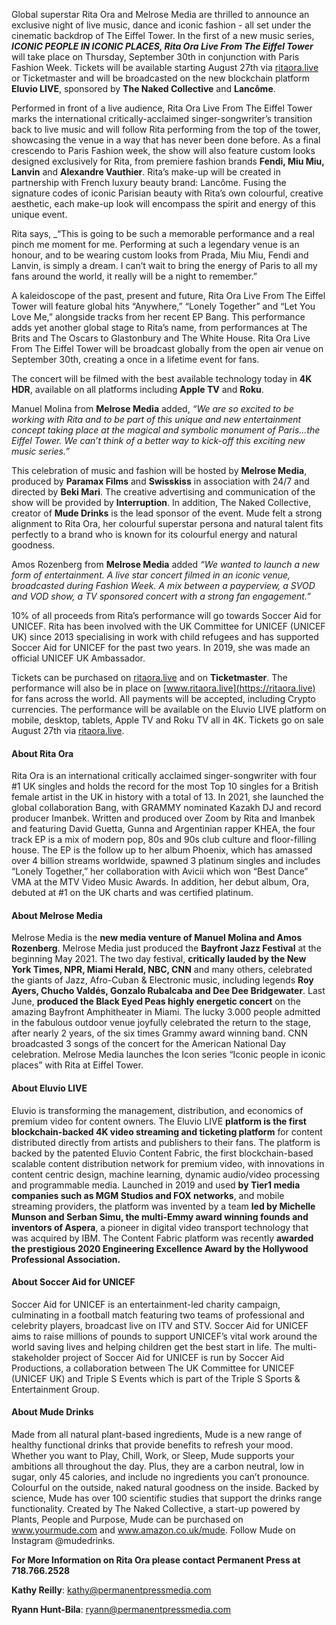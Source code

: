 Global superstar Rita Ora and Melrose Media are thrilled to announce an exclusive night of live music, dance and iconic fashion - all set under the cinematic backdrop of The Eiffel Tower. In the first of a new music series, _**ICONIC PEOPLE IN ICONIC PLACES, Rita Ora Live From The Eiffel Tower**_ will take place on Thursday, September 30th in conjunction with Paris Fashion Week. Tickets will be available starting August 27th via [ritaora.live](https://ritaora.live) or Ticketmaster and will be broadcasted on the new blockchain platform **Eluvio LIVE**, sponsored by **The Naked Collective** and **Lancôme**.

Performed in front of a live audience, Rita Ora Live From The Eiffel Tower marks the international critically-acclaimed singer-songwriter’s transition back to live music and will follow Rita performing from the top of the tower, showcasing the venue in a way that has never been done before. As a final crescendo to Paris Fashion week, the show will also feature custom looks designed exclusively for Rita, from premiere fashion brands **Fendi, Miu Miu, Lanvin** and **Alexandre Vauthier**. Rita’s make-up will be created in partnership with French luxury beauty brand: Lancôme. Fusing the signature codes of iconic Parisian beauty with Rita’s own colourful, creative aesthetic, each make-up look will encompass the spirit and energy of this unique event.

Rita says, _“This is going to be such a memorable performance and a real pinch me moment for me. Performing at such a legendary venue is an honour, and to be wearing custom looks from Prada, Miu Miu, Fendi and Lanvin, is simply a dream. I can’t wait to bring the energy of Paris to all my fans around the world, it really will be a night to remember.”

A kaleidoscope of the past, present and future, Rita Ora Live From The Eiffel Tower will feature global hits “Anywhere,” “Lonely Together” and “Let You Love Me,” alongside tracks from her recent EP Bang. This performance adds yet another global stage to Rita’s name, from performances at The Brits and The Oscars to Glastonbury and The White House. Rita Ora Live From The Eiffel Tower will be broadcast globally from the open air venue on September 30th, creating a once in a lifetime event for fans.

The concert will be filmed with the best available technology today in **4K HDR**, available on all platforms including **Apple TV** and **Roku**.

Manuel Molina from **Melrose Media** added, _“We are so excited to be working with Rita and to be part of this unique and new entertainment concept taking place at the magical and symbolic monument of Paris...the Eiffel Tower. We can’t think of a better way to kick-off this exciting new music series.”_

 This celebration of music and fashion will be hosted by **Melrose Media**, produced by **Paramax Films** and **Swisskiss** in association with 24/7 and directed by **Beki Mari**. The creative advertising and communication of the show will be provided by **Interruption**. In addition, The Naked Collective, creator of **Mude Drinks** is the lead sponsor of the event. Mude felt a strong alignment to Rita Ora, her colourful superstar persona and natural talent fits perfectly to a brand who is known for its colourful energy and natural goodness.
 
Amos Rozenberg from **Melrose Media** added _“We wanted to launch a new form of entertainment. A live star concert filmed in an iconic venue, broadcasted during Fashion Week. A mix between a payperview, a SVOD and VOD show, a TV sponsored concert with a strong fan engagement.”_

10% of all proceeds from Rita’s performance will go towards Soccer Aid for UNICEF. Rita has been involved with the UK Committee for UNICEF (UNICEF UK) since 2013 specialising in work with child refugees and has supported Soccer Aid for UNICEF for the past two years. In 2019, she was made an official UNICEF UK Ambassador.

Tickets can be purchased on [ritaora.live](https://ritaora.live) and on **Ticketmaster**. The performance will also be in place on [www.ritaora.live](https://ritaora.live) for fans across the world. All payments will be accepted, including Crypto currencies. The performance will be available on the Eluvio LIVE platform on mobile, desktop, tablets, Apple TV and Roku TV all in 4K. Tickets go on sale August 27th via [ritaora.live](https://ritaora.live).
   
#### About Rita Ora
Rita Ora is an international critically acclaimed singer-songwriter with four #1 UK singles and holds the record for the most Top 10 singles for a British female artist in the UK in history with a total of 13. In 2021, she launched the global collaboration Bang, with GRAMMY nominated Kazakh DJ and record producer Imanbek. Written and produced over Zoom by Rita and Imanbek and featuring David Guetta, Gunna and Argentinian rapper KHEA, the four track EP is a mix of modern pop, 80s and 90s club culture and floor-filling house. The EP is the follow up to her album Phoenix, which has amassed over 4 billion streams worldwide, spawned 3 platinum singles and includes “Lonely Together,” her collaboration with Avicii which won “Best Dance” VMA at the MTV Video Music Awards. In addition, her debut album, Ora, debuted at #1 on the UK charts and was certified platinum.

#### About Melrose Media
Melrose Media is the **new media venture of Manuel Molina and Amos Rozenberg**. Melrose Media just produced the **Bayfront Jazz Festival** at the beginning May 2021. The two day festival, **critically lauded by the New York Times, NPR, Miami Herald, NBC, CNN** and many others, celebrated the giants of Jazz, Afro-Cuban & Electronic music, including legends **Roy Ayers, Chucho Valdés, Gonzalo Rubalcaba and Dee Dee Bridgewater**. Last June, **produced the Black Eyed Peas highly energetic concert** on the amazing Bayfront Amphitheater in Miami. The lucky 3.000 people admitted in the fabulous outdoor venue joyfully celebrated the return to the stage, after nearly 2 years, of the six times Grammy award winning band. CNN broadcasted 3 songs of the concert for the American National Day celebration. Melrose Media launches the Icon series “Iconic people in iconic places” with Rita at Eiffel Tower.

#### About Eluvio LIVE
Eluvio is transforming the management, distribution, and economics of premium video for content owners. The Eluvio LIVE **platform is the first blockchain-backed 4K video streaming and ticketing platform** for content distributed directly from artists and publishers to their fans. The platform is backed by the patented Eluvio Content Fabric, the first blockchain-based scalable content distribution network for premium video, with innovations in content centric design, machine learning, dynamic audio/video processing and programmable media. Launched in 2019 and used **by Tier1 media companies such as MGM Studios and FOX networks**, and mobile streaming providers, the platform was invented by a team **led by Michelle Munson and Serban Simu, the multi-Emmy award winning founds and inventors of Aspera**, a pioneer in digital video transport technology that was acquired by IBM. The Content Fabric platform was recently **awarded the prestigious 2020 Engineering Excellence Award by the Hollywood Professional Association.**

#### About Soccer Aid for UNICEF
Soccer Aid for UNICEF is an entertainment-led charity campaign, culminating in a football match featuring two teams of professional and celebrity players, broadcast live on ITV and STV. Soccer Aid for UNICEF aims to raise millions of pounds to support UNICEF’s vital work around the world saving lives and helping children get the best start in life. The multi-stakeholder project of Soccer Aid for UNICEF is run by Soccer Aid Productions, a collaboration between The UK Committee for UNICEF (UNICEF UK) and Triple S Events which is part of the Triple S Sports & Entertainment Group.

#### About Mude Drinks
Made from all natural plant-based ingredients, Mude is a new range of healthy functional drinks that provide benefits to refresh your mood. Whether you want to Play, Chill, Work, or Sleep, Mude supports your ambitions all throughout the day. Plus, they are a carbon neutral, low in sugar, only 45 calories, and include no ingredients you can’t pronounce. Colourful on the outside, naked natural goodness on the inside. Backed by science, Mude has over 100 scientific studies that support the drinks range functionality. Created by The Naked Collective, a start-up powered by Plants, People and Purpose, Mude can be purchased on www.yourmude.com and www.amazon.co.uk/mude. Follow Mude on Instagram @mudedrinks.

**For More Information on Rita Ora please contact Permanent Press at 718.766.2528** 

**Kathy Reilly**: [kathy@permanentpressmedia.com](mailto:kathy@permanentpressmedia.com)

**Ryann Hunt-Bila**: [ryann@permanentpressmedia.com](mailto:ryann@permanentpressmedia.com)
